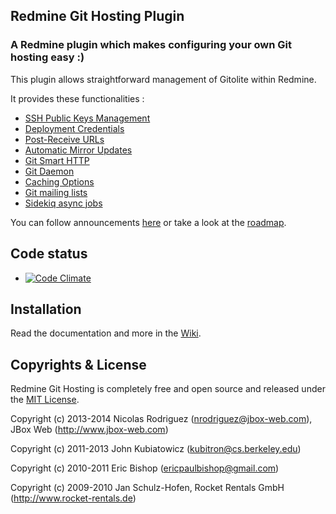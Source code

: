## Redmine Git Hosting Plugin

### A Redmine plugin which makes configuring your own Git hosting easy :)

This plugin allows straightforward management of Gitolite within Redmine.

It provides these functionalities :

* [SSH Public Keys Management](https://github.com/jbox-web/redmine_git_hosting/wiki/Features#wiki-ssh-public-keys-management)
* [Deployment Credentials](https://github.com/jbox-web/redmine_git_hosting/wiki/Features#wiki-deployment-credentials)
* [Post-Receive URLs](https://github.com/jbox-web/redmine_git_hosting/wiki/Features#wiki-post-receive-urls)
* [Automatic Mirror Updates](https://github.com/jbox-web/redmine_git_hosting/wiki/Features#wiki-automatic-mirror-updates)
* [Git Smart HTTP](https://github.com/jbox-web/redmine_git_hosting/wiki/Features#wiki-git-smart-http)
* [Git Daemon](https://github.com/jbox-web/redmine_git_hosting/wiki/Features#wiki-git-daemon)
* [Caching Options](https://github.com/jbox-web/redmine_git_hosting/wiki/Features#wiki-caching-options)
* [Git mailing lists](https://github.com/jbox-web/redmine_git_hosting/wiki/Features#wiki-git-mailing-lists)
* [Sidekiq async jobs](https://github.com/jbox-web/redmine_git_hosting/wiki/Features#wiki-sidekiq-async-jobs)

You can follow announcements [here](https://github.com/jbox-web/redmine_git_hosting/wiki/Announcements) or take a look at the [roadmap](https://github.com/jbox-web/redmine_git_hosting/wiki/Roadmap).


## Code status

* [![Code Climate](https://codeclimate.com/github/jbox-web/redmine_git_hosting.png)](https://codeclimate.com/github/jbox-web/redmine_git_hosting)

## Installation

Read the documentation and more in the [Wiki](https://github.com/jbox-web/redmine_git_hosting/wiki).


## Copyrights & License
Redmine Git Hosting is completely free and open source and released under the [MIT License](https://github.com/jbox-web/redmine_git_hosting/blob/v0.7/LICENSE).

Copyright (c) 2013-2014 Nicolas Rodriguez (nrodriguez@jbox-web.com), JBox Web (http://www.jbox-web.com)

Copyright (c) 2011-2013 John Kubiatowicz (kubitron@cs.berkeley.edu)

Copyright (c) 2010-2011 Eric Bishop (ericpaulbishop@gmail.com)

Copyright (c) 2009-2010 Jan Schulz-Hofen, Rocket Rentals GmbH (http://www.rocket-rentals.de)
